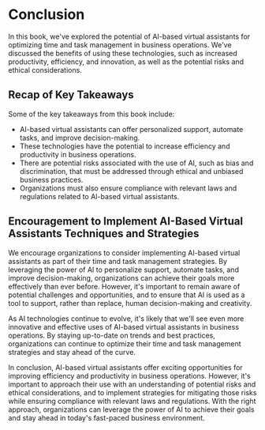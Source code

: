 # Conclusion

In this book, we've explored the potential of AI-based virtual assistants for optimizing time and task management in business operations. We've discussed the benefits of using these technologies, such as increased productivity, efficiency, and innovation, as well as the potential risks and ethical considerations.

Recap of Key Takeaways
----------------------

Some of the key takeaways from this book include:

* AI-based virtual assistants can offer personalized support, automate tasks, and improve decision-making.
* These technologies have the potential to increase efficiency and productivity in business operations.
* There are potential risks associated with the use of AI, such as bias and discrimination, that must be addressed through ethical and unbiased business practices.
* Organizations must also ensure compliance with relevant laws and regulations related to AI-based virtual assistants.

Encouragement to Implement AI-Based Virtual Assistants Techniques and Strategies
--------------------------------------------------------------------------------

We encourage organizations to consider implementing AI-based virtual assistants as part of their time and task management strategies. By leveraging the power of AI to personalize support, automate tasks, and improve decision-making, organizations can achieve their goals more effectively than ever before. However, it's important to remain aware of potential challenges and opportunities, and to ensure that AI is used as a tool to support, rather than replace, human decision-making and creativity.

As AI technologies continue to evolve, it's likely that we'll see even more innovative and effective uses of AI-based virtual assistants in business operations. By staying up-to-date on trends and best practices, organizations can continue to optimize their time and task management strategies and stay ahead of the curve.

In conclusion, AI-based virtual assistants offer exciting opportunities for improving efficiency and productivity in business operations. However, it's important to approach their use with an understanding of potential risks and ethical considerations, and to implement strategies for mitigating those risks while ensuring compliance with relevant laws and regulations. With the right approach, organizations can leverage the power of AI to achieve their goals and stay ahead in today's fast-paced business environment.